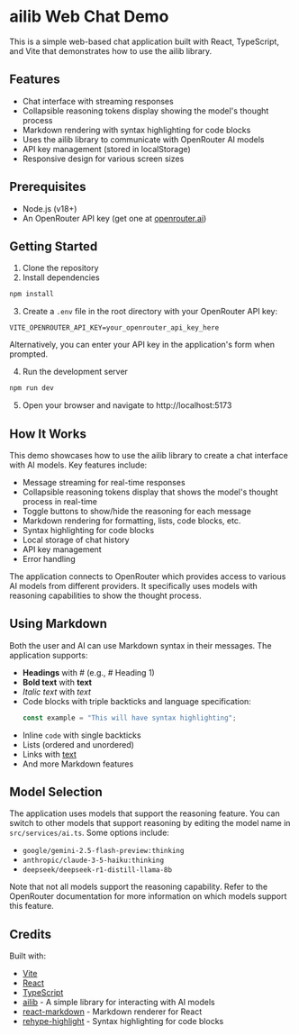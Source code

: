 # ailib Web Chat Demo

This is a simple web-based chat application built with React, TypeScript, and Vite that demonstrates how to use the ailib library.

## Features

- Chat interface with streaming responses
- Collapsible reasoning tokens display showing the model's thought process
- Markdown rendering with syntax highlighting for code blocks
- Uses the ailib library to communicate with OpenRouter AI models
- API key management (stored in localStorage)
- Responsive design for various screen sizes

## Prerequisites

- Node.js (v18+)
- An OpenRouter API key (get one at [openrouter.ai](https://openrouter.ai))

## Getting Started

1. Clone the repository
2. Install dependencies
```bash
npm install
```

3. Create a `.env` file in the root directory with your OpenRouter API key:
```
VITE_OPENROUTER_API_KEY=your_openrouter_api_key_here
```

Alternatively, you can enter your API key in the application's form when prompted.

4. Run the development server
```bash
npm run dev
```

5. Open your browser and navigate to http://localhost:5173

## How It Works

This demo showcases how to use the ailib library to create a chat interface with AI models. Key features include:

- Message streaming for real-time responses
- Collapsible reasoning tokens display that shows the model's thought process in real-time
- Toggle buttons to show/hide the reasoning for each message
- Markdown rendering for formatting, lists, code blocks, etc.
- Syntax highlighting for code blocks
- Local storage of chat history
- API key management
- Error handling

The application connects to OpenRouter which provides access to various AI models from different providers. It specifically uses models with reasoning capabilities to show the thought process.

## Using Markdown

Both the user and AI can use Markdown syntax in their messages. The application supports:

- **Headings** with # (e.g., # Heading 1)
- **Bold text** with **text**
- *Italic text* with *text*
- Code blocks with triple backticks and language specification:
  ```javascript
  const example = "This will have syntax highlighting";
  ```
- Inline `code` with single backticks
- Lists (ordered and unordered)
- Links with [text](url)
- And more Markdown features

## Model Selection

The application uses models that support the reasoning feature. You can switch to other models that support reasoning by editing the model name in `src/services/ai.ts`. Some options include:
- `google/gemini-2.5-flash-preview:thinking`
- `anthropic/claude-3-5-haiku:thinking`
- `deepseek/deepseek-r1-distill-llama-8b`

Note that not all models support the reasoning capability. Refer to the OpenRouter documentation for more information on which models support this feature.

## Credits

Built with:
- [Vite](https://vitejs.dev/)
- [React](https://reactjs.org/)
- [TypeScript](https://www.typescriptlang.org/)
- [ailib](https://github.com/markwylde/ailib) - A simple library for interacting with AI models
- [react-markdown](https://github.com/remarkjs/react-markdown) - Markdown renderer for React
- [rehype-highlight](https://github.com/rehypejs/rehype-highlight) - Syntax highlighting for code blocks